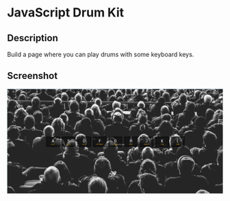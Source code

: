 # JavaScript Drum Kit

## Description
Build a page where you can play drums with some keyboard keys.

## Screenshot
![screenshot](screenshot.JPG)